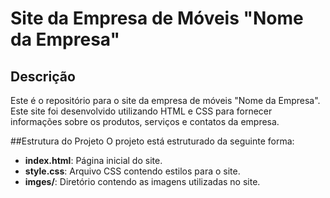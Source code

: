 # Site da Empresa de Móveis "Nome da Empresa"

## Descrição
Este é o repositório para o site da empresa de móveis "Nome da Empresa". Este site foi desenvolvido utilizando HTML e CSS para fornecer informações sobre os produtos, serviços e contatos da empresa.

##Estrutura do Projeto
O projeto está estruturado da seguinte forma:

- **index.html**: Página inicial do site.
- **style.css**: Arquivo CSS contendo estilos para o site.
- **imges/**: Diretório contendo as imagens utilizadas no site.
